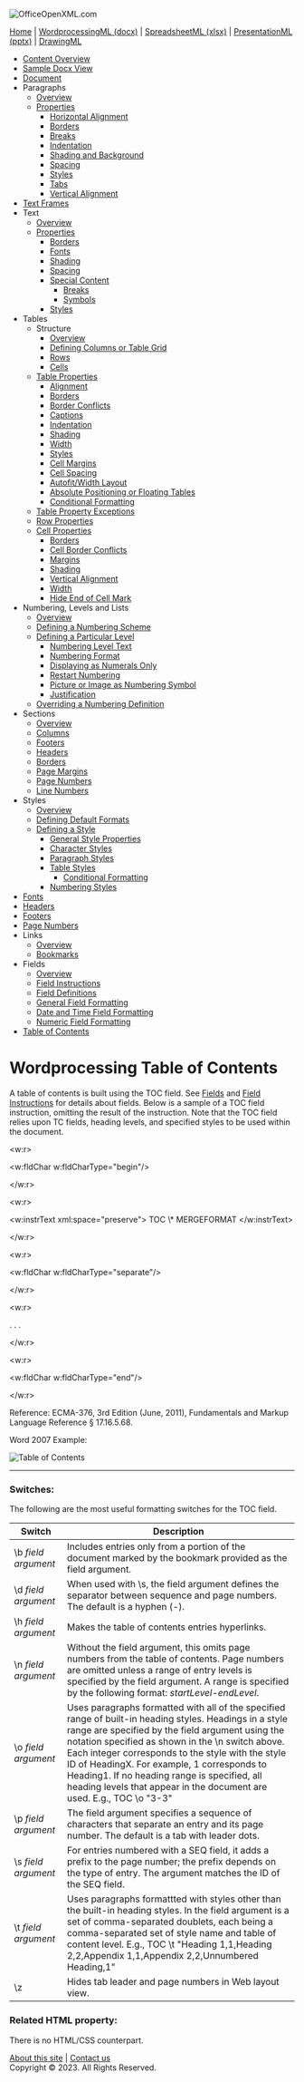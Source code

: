 ![OfficeOpenXML.com](images/banner1.png)

[Home](index.md) | [WordprocessingML (docx)](anatomyofOOXML.md) | [SpreadsheetML (xlsx)](anatomyofOOXML-xlsx.md) | [PresentationML (pptx)](anatomyofOOXML-pptx.md) | [DrawingML](drwOverview.md)

- [Content Overview](WPcontentOverview.md)
- [Sample Docx View](WPsampleDoc.md)
- [Document](WPdocument.md)
- Paragraphs
  - [Overview](WPparagraph.md)
  - [Properties](WPparagraphProperties.md)
    - [Horizontal Alignment](WPalignment.md)
    - [Borders](WPborders.md)
    - [Breaks](WPtextSpecialContent-break.md)
    - [Indentation](WPindentation.md)
    - [Shading and Background](WPshading.md)
    - [Spacing](WPspacing.md)
    - [Styles](WPstyleParStyles.md)
    - [Tabs](WPtab.md)
    - [Vertical Alignment](WPborders.md)
- [Text Frames](WPparagraph-textFrames.md)
- Text
  - [Overview](WPtext.md)
  - [Properties](WPtextFormatting.md)
    - [Borders](WPtextBorders.md)
    - [Fonts](WPtextFonts.md)
    - [Shading](WPtextShading.md)
    - [Spacing](WPtextSpacing.md)
    - [Special Content](WPtextSpecialContent.md)
      - [Breaks](WPtextSpecialContent-break.md)
      - [Symbols](WPtextSpecialContent-symbol.md)
    - [Styles](WPstyleCharStyles.md)
- Tables
  - Structure
    - [Overview](WPtable.md)
    - [Defining Columns or Table Grid](WPtableGrid.md)
    - [Rows](WPtableRow.md)
    - [Cells](WPtableCell.md)
  - [Table Properties](WPtableProperties.md)
    - [Alignment](WPtableAlignment.md)
    - [Borders](WPtableBorders.md)
    - [Border Conflicts](WPtableCellBorderConflicts.md)
    - [Captions](WPtableCaption.md)
    - [Indentation](WPtableIndent.md)
    - [Shading](WPtableShading.md)
    - [Width](WPtableWidth.md)
    - [Styles](WPstyleTableStyles.md)
    - [Cell Margins](WPtableCellMargins.md)
    - [Cell Spacing](WPtableCellSpacing.md)
    - [Autofit/Width Layout](WPtableLayout.md)
    - [Absolute Positioning or Floating Tables](WPfloatingTables.md)
    - [Conditional Formatting](WPtblLook.md)
  - [Table Property Exceptions](WPtablePropertyExceptions.md)
  - [Row Properties](WPtableRowProperties.md)
  - [Cell Properties](WPtableCellProperties.md)
    - [Borders](WPtableCellProperties-Borders.md)
    - [Cell Border Conflicts](WPtableCellBorderConflicts.md)
    - [Margins](WPtableCellProperties-Margins.md)
    - [Shading](WPtableCellProperties-Shading.md)
    - [Vertical Alignment](WPtableCellProperties-verticalAlignment.md)
    - [Width](WPtableCellProperties-Width.md)
    - [Hide End of Cell Mark](WPhideMark.md)
- Numbering, Levels and Lists
  - [Overview](WPnumbering.md)
  - [Defining a Numbering Scheme](WPnumberingAbstractNum.md)
  - [Defining a Particular Level](WPnumberingLvl.md)
    - [Numbering Level Text](WPnumberingLevelText.md)
    - [Numbering Format](WPnumbering-numFmt.md)
    - [Displaying as Numerals Only](WPnumbering-isLgl.md)
    - [Restart Numbering](WPnumbering-restart.md)
    - [Picture or Image as Numbering Symbol](WPnumbering-imagesAsSymbol.md)
    - [Justification](WPnumbering-lvlJc.md)
  - [Overriding a Numbering Definition](WPnumberingOverride.md)
- Sections
  - [Overview](WPsection.md)
  - [Columns](WPsectionCols.md)
  - [Footers](WPsectionFooterReference.md)
  - [Headers](WPsectionHeaderReference.md)
  - [Borders](WPsectionBorders.md)
  - [Page Margins](WPsectionPgMar.md)
  - [Page Numbers](WPSectionPgNumType.md)
  - [Line Numbers](WPsectionLineNumbering.md)
- Styles
  - [Overview](WPstyles.md)
  - [Defining Default Formats](WPstyleDefaults.md)
  - [Defining a Style](WPstyle.md)
    - [General Style Properties](WPstyleGenProps.md)
    - [Character Styles](WPstyleCharStyles.md)
    - [Paragraph Styles](WPstyleParStyles.md)
    - [Table Styles](WPstyleTableStyles.md)
      - [Conditional Formatting](WPstyleTableStylesCond.md)
    - [Numbering Styles](WPstyleNumStyles.md)
- [Fonts](WPfonts.md)
- [Headers](WPheaders.md)
- [Footers](WPfooters.md)
- [Page Numbers](WPSectionPgNumType.md)
- Links
  - [Overview](WPhyperlink.md)
  - [Bookmarks](WPbookmark.md)
- Fields
  - [Overview](WPfields.md)
  - [Field Instructions](WPfieldInstructions.md)
  - [Field Definitions](WPfieldDefinitions.md)
  - [General Field Formatting](WPgeneralFieldSwitches.md)
  - [Date and Time Field Formatting](WPdateTimeFieldSwitches.md)
  - [Numeric Field Formatting](WPnumericFieldSwitches.md)
- [Table of Contents](WPtableOfContents.md)

# Wordprocessing Table of Contents

A table of contents is built using the TOC field. See [Fields](WPfields.md) and [Field Instructions](WPfieldInstructions.md) for details about fields. Below is a sample of a TOC field instruction, omitting the result of the instruction. Note that the TOC field relies upon TC fields, heading levels, and specified styles to be used within the document.

<w:r>

<w:fldChar w:fldCharType="begin"/>

</w:r>

<w:r>

<w:instrText xml:space="preserve"> TOC \\\* MERGEFORMAT </w:instrText>

</w:r>

<w:r>

<w:fldChar w:fldCharType="separate"/>

</w:r>

<w:r>

. . .

</w:r>

<w:r>

<w:fldChar w:fldCharType="end"/>

</w:r>

Reference: ECMA-376, 3rd Edition (June, 2011), Fundamentals and Markup Language Reference § 17.16.5.68.

Word 2007 Example:

![Table of Contents](images\wp-toc-1.gif)

---

### Switches:

The following are the most useful formatting switches for the TOC field.

| Switch              | Description                                                                                                                                                                                                                                                                                                                                                                                                                                  |
| ------------------- | -------------------------------------------------------------------------------------------------------------------------------------------------------------------------------------------------------------------------------------------------------------------------------------------------------------------------------------------------------------------------------------------------------------------------------------------- |
| \b _field argument_ | Includes entries only from a portion of the document marked by the bookmark provided as the field argument.                                                                                                                                                                                                                                                                                                                                  |
| \d _field argument_ | When used with \s, the field argument defines the separator between sequence and page numbers. The default is a hyphen (-).                                                                                                                                                                                                                                                                                                                  |
| \h _field argument_ | Makes the table of contents entries hyperlinks.                                                                                                                                                                                                                                                                                                                                                                                              |
| \n _field argument_ | Without the field argument, this omits page numbers from the table of contents. Page numbers are omitted unless a range of entry levels is specified by the field argument. A range is specified by the following format: _startLevel-endLevel_.                                                                                                                                                                                             |
| \o _field argument_ | Uses paragraphs formatted with all of the specified range of built-in heading styles. Headings in a style range are specified by the field argument using the notation specified as shown in the \n switch above. Each integer corresponds to the style with the style ID of HeadingX. For example, 1 corresponds to Heading1. If no heading range is specified, all heading levels that appear in the document are used. E.g., TOC \o "3-3" |
| \p _field argument_ | The field argument specifies a sequence of characters that separate an entry and its page number. The default is a tab with leader dots.                                                                                                                                                                                                                                                                                                     |
| \s _field argument_ | For entries numbered with a SEQ field, it adds a prefix to the page number; the prefix depends on the type of entry. The argument matches the ID of the SEQ field.                                                                                                                                                                                                                                                                           |
| \t _field argument_ | Uses paragraphs formattted with styles other than the built-in heading styles. In the field argument is a set of comma-separated doublets, each being a comma-separated set of style name and table of content level. E.g., TOC \t "Heading 1,1,Heading 2,2,Appendix 1,1,Appendix 2,2,Unnumbered Heading,1"                                                                                                                                  |
| \z                  | Hides tab leader and page numbers in Web layout view.                                                                                                                                                                                                                                                                                                                                                                                        |

### Related HTML property:

There is no HTML/CSS counterpart.

[About this site](aboutThisSite.md) | [Contact us](contactUs.md)  
Copyright © 2023. All Rights Reserved.
